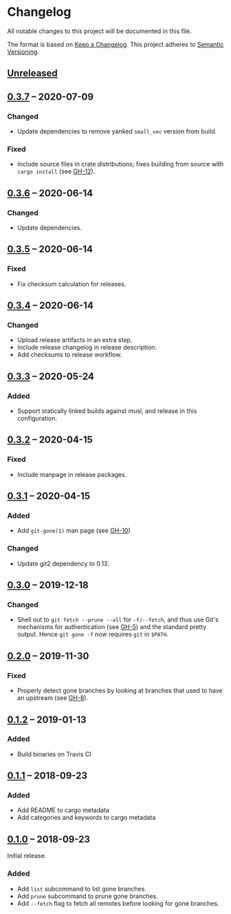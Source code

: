 # Changelog
All notable changes to this project will be documented in this file.

The format is based on [Keep a Changelog](http://keepachangelog.com/en/1.0.0/).
This project adheres to [Semantic Versioning](http://semver.org/spec/v2.0.0.html).

## [Unreleased]

## [0.3.7] – 2020-07-09
### Changed
- Update dependencies to remove yanked `small_vec` version from build.

### Fixed
- Include source files in crate distributions; fixes building from source with
  `cargo install` (see [GH-12]).

[GH-12]: https://github.com/lunaryorn/git-gone/issues/12

## [0.3.6] – 2020-06-14
### Changed
- Update dependencies.

## [0.3.5] – 2020-06-14
### Fixed
- Fix checksum calculation for releases.

## [0.3.4] – 2020-06-14
### Changed
- Upload release artifacts in an extra step.
- Include release changelog in release description.
- Add checksums to release workflow.

## [0.3.3] – 2020-05-24
### Added
- Support statically linked builds against musl, and release in this
  configuration.

## [0.3.2] – 2020-04-15
### Fixed
- Include manpage in release packages.

## [0.3.1] – 2020-04-15
### Added
* Add `git-gone(1)` man page (see [GH-10])

### Changed
* Update git2 dependency to 0.13.

[GH-10]: https://github.com/lunaryorn/git-gone/pull/10

## [0.3.0] – 2019-12-18
### Changed
* Shell out to `git fetch --prune --all` for `-f/--fetch`, and thus use Git's
  mechanisms for authentication (see [GH-5]) and the standard pretty output.
  Hence `git gone -f` now requires `git` in `$PATH`.

[GH-5]: https://github.com/lunaryorn/git-gone/issues/5

## [0.2.0] – 2019-11-30
### Fixed
* Properly detect gone branches by looking at branches that used to have an
  upstream (see [GH-8]).

[GH-8]: https://github.com/lunaryorn/git-gone/pull/8

## [0.1.2] – 2019-01-13
### Added
* Build binaries on Travis CI

## [0.1.1] – 2018-09-23
### Added
* Add README to cargo metadata
* Add categories and keywords to cargo metadata

## [0.1.0] – 2018-09-23

Initial release.

### Added

* Add `list` subcommand to list gone branches.
* Add `prune` subcommand to prune gone branches.
* Add `--fetch` flag to fetch all remotes before looking for gone branches.

[0.1.0]: https://github.com/lunaryorn/git-gone/releases/tag/v0.1.0
[0.1.1]: https://github.com/lunaryorn/git-gone/compare/v0.1.0...v0.1.1
[0.1.2]: https://github.com/lunaryorn/git-gone/compare/v0.1.1...v0.1.2
[0.2.0]: https://github.com/lunaryorn/git-gone/compare/v0.1.2...v0.2.0
[0.3.0]: https://github.com/lunaryorn/git-gone/compare/vv0.2.0...v0.3.0
[0.3.1]: https://github.com/lunaryorn/git-gone/compare/vv0.3.0...v0.3.1
[0.3.2]: https://github.com/lunaryorn/git-gone/compare/vv0.3.1...v0.3.2
[0.3.3]: https://github.com/lunaryorn/git-gone/compare/vv0.3.2...v0.3.3
[0.3.4]: https://github.com/lunaryorn/git-gone/compare/vv0.3.3...v0.3.4
[0.3.5]: https://github.com/lunaryorn/git-gone/compare/vv0.3.4...v0.3.5
[0.3.6]: https://github.com/lunaryorn/git-gone/compare/vv0.3.5...v0.3.6
[0.3.7]: https://github.com/lunaryorn/git-gone/compare/vv0.3.6...v0.3.7
[Unreleased]: https://github.com/lunaryorn/git-gone/compare/v0.3.7...HEAD
